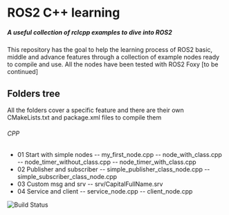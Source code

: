 # ROS2 C++ learning
##### _A useful collection of rclcpp examples to dive into ROS2_
This repository has the goal to help the learning process of ROS2 basic, middle and advance features through a collection of example nodes ready to compile and use.
All the nodes have been tested with ROS2 Foxy [to be continued]
## Folders tree
All the folders cover a specific feature and there are their own CMakeLists.txt and package.xml files to compile them 
###### CPP
- 01 Start with simple nodes
-- my_first_node.cpp
-- node_with_class.cpp
-- node_timer_without_class.cpp
-- node_timer_with_class.cpp
- 02 Publisher and subscriber
-- simple_publisher_class_node.cpp
-- simple_subscriber_class_node.cpp
- 03 Custom msg and srv
-- srv/CapitalFullName.srv
- 04 Service and client
-- service_node.cpp
-- client_node.cpp

![Build Status](https://travis-ci.org/joemccann/dillinger.svg?branch=master)
